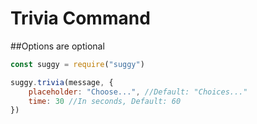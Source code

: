 # Trivia Command

##Options are optional

```js
const suggy = require("suggy")

suggy.trivia(message, {
    placeholder: "Choose...", //Default: "Choices..."
    time: 30 //In seconds, Default: 60
})
```
